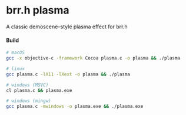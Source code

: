 # brr.h plasma
A classic demoscene–style plasma effect for brr.h

#### Build 
```bash
# macOS
gcc -x objective-c -framework Cocoa plasma.c -o plasma && ./plasma

# linux
gcc plasma.c -lX11 -lXext -o plasma && ./plasma

# windows (MSVC)
cl plasma.c && plasma.exe

# windows (mingw)
gcc plasma.c -mwindows -o plasma.exe && ./plasma.exe
```